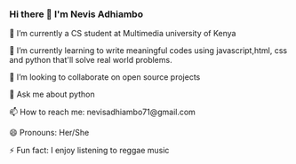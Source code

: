 ### Hi there 👋 I'm Nevis Adhiambo

<!--
**nevis-adhiambo/nevis-adhiambo** is a ✨ _special_ ✨ repository because its `README.md` (this file) appears on your GitHub profile.

Here are some ideas to get you started:-->

<p> 🔭 I’m currently a CS student at Multimedia university of Kenya</p>
<p> 🌱 I’m currently learning to write meaningful codes using javascript,html, css and python that'll solve real world problems.</p>
<p> 👯 I’m looking to collaborate on open source projects</p>

<p> 💬 Ask me about python</p>
<p> 📫 How to reach me: nevisadhiambo71@gmail.com</p>
<p> 😄 Pronouns: Her/She</p>
<p> ⚡ Fun fact:  I enjoy listening to reggae music</p>


